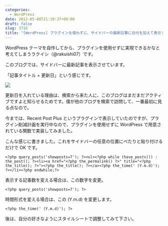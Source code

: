 ```yaml
---
categories:
  - WordPress
date: 2012-05-08T21:10:37+09:00
draft: false
slug: 3716
title: "[WordPress] プラグインを使わずに、サイドバーの最新記事に日付を加えて表示する方法"
---
```


WordPress テーマを自作してから、プラグインを使用せずに実現できるかなと考えてしまうラクイシ（@rakuishi07）です。

このブログでは、サイドバーに最新記事を表示させています。

「記事タイトル + 更新日」という感じです。

![](/images/2012/05/3716_1.png)

更新日を入れている理由は、検索から来た人に、このブログはまだまだアクティブですよと知らせるためです。僕が他のブログを検索で訪問して、一番最初に見る点なので。

今までは、Recent Post Plus というプラグインで表示していたのですが、プラグイン削減計画を実行中なので、プラグインを使用せずに WordPress で用意されている関数で実装してみました。

こんな感じに書きました。これをサイドバーの任意の位置にぺたりと貼り付けるだけで OK です。

```
<?php query_posts('showposts=7'); ?><ul><?php while (have_posts()) : the_post(); ?><li><a href="<?php the_permalink() ?>" title="<?php the_title(); ?>"><?php the_title(); ?></a><?php the_time(' (Y.m.d)'); ?></li><?php endwhile;?>
```

表示する記事数を変える場合は、この数字を変更。

```
<?php query_posts('showposts=7'); ?>
```

時間形式を変える場合は、この (Y.m.d) を変更します。

```
<?php the_time(' (Y.m.d)'); ?>
```

後は、自分の好きなようにスタイルシートで調整してみて下さい。
